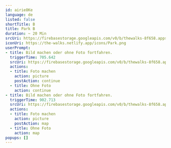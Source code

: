 ```yaml
---
id: airie8Ke
language: de
listed: false
shortTitle: B
title: Park B
duration: ~ 20 Min
srcUri: https://firebasestorage.googleapis.com/v0/b/thewalks-8f658.appspot.com/o/mp3%2Fv0%2Fde_ahvo7Cee%2Fde_airie8Ke.mp3?alt=media&token=6a295f81-8c3e-4fe7-849f-a566991153c8
iconUri: https://the-walks.netlify.app/icons/Park.png
userPrompt:
- title: Bild machen oder ohne Foto fortfahren.
  triggerTime: 705.642
  srcUri: https://firebasestorage.googleapis.com/v0/b/thewalks-8f658.appspot.com/o/mp3%2Fv0%2Fde_ahvo7Cee%2Fde_ahvo7Cee_loop_1.mp3?alt=media&token=35e4afb8-22a1-447a-bcc4-c1d20819071c
  actions:
  - title: Foto machen
    action: picture
    postAction: continue
  - title: Ohne Foto
    action: continue
- title: Bild machen oder ohne Foto fortfahren.
  triggerTime: 902.713
  srcUri: https://firebasestorage.googleapis.com/v0/b/thewalks-8f658.appspot.com/o/mp3%2Fv0%2Fde_ahvo7Cee%2Fde_ahvo7Cee_loop_2.mp3?alt=media&token=33f83767-6a83-432b-88f6-6dad760254c7
  actions:
  - title: Foto machen
    action: picture
    postAction: map
  - title: Ohne Foto
    action: map
popups: []
---
```


